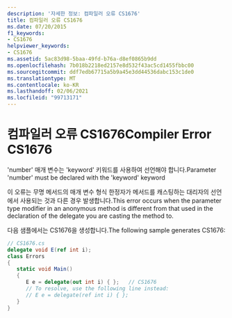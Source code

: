 ```yaml
---
description: '자세한 정보: 컴파일러 오류 CS1676'
title: 컴파일러 오류 CS1676
ms.date: 07/20/2015
f1_keywords:
- CS1676
helpviewer_keywords:
- CS1676
ms.assetid: 5ac83d98-5baa-49fd-b76a-d8ef0865b9dd
ms.openlocfilehash: 7b018b2218ed2157e8d532f43ac5cd1455fbbc00
ms.sourcegitcommit: ddf7edb67715a5b9a45e3dd44536dabc153c1de0
ms.translationtype: MT
ms.contentlocale: ko-KR
ms.lasthandoff: 02/06/2021
ms.locfileid: "99713171"
---
```

# <a name="compiler-error-cs1676"></a><span data-ttu-id="e1400-103">컴파일러 오류 CS1676</span><span class="sxs-lookup"><span data-stu-id="e1400-103">Compiler Error CS1676</span></span>

<span data-ttu-id="e1400-104">'number' 매개 변수는 'keyword' 키워드를 사용하여 선언해야 합니다.</span><span class="sxs-lookup"><span data-stu-id="e1400-104">Parameter 'number' must be declared with the 'keyword' keyword</span></span>  
  
 <span data-ttu-id="e1400-105">이 오류는 무명 메서드의 매개 변수 형식 한정자가 메서드를 캐스팅하는 대리자의 선언에서 사용되는 것과 다른 경우 발생합니다.</span><span class="sxs-lookup"><span data-stu-id="e1400-105">This error occurs when the parameter type modifier in an anonymous method is different from that used in the declaration of the delegate you are casting the method to.</span></span>  
  
 <span data-ttu-id="e1400-106">다음 샘플에서는 CS1676을 생성합니다.</span><span class="sxs-lookup"><span data-stu-id="e1400-106">The following sample generates CS1676:</span></span>  
  
```csharp  
// CS1676.cs  
delegate void E(ref int i);  
class Errors
{  
   static void Main()  
   {  
      E e = delegate(out int i) { };   // CS1676  
      // To resolve, use the following line instead:  
      // E e = delegate(ref int i) { };  
   }  
}  
```
